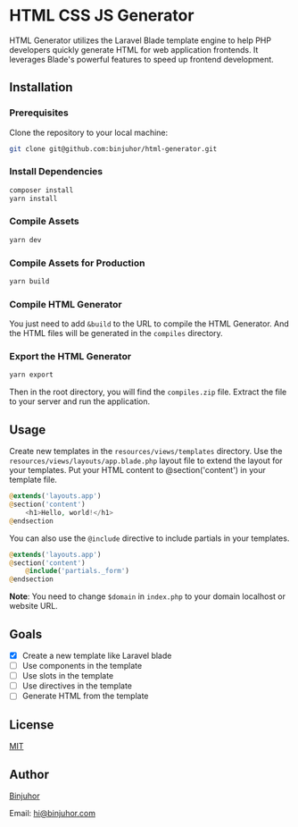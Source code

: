 # HTML CSS JS Generator
HTML Generator utilizes the Laravel Blade template engine to help PHP developers quickly generate HTML for web application frontends. It leverages Blade's powerful features to speed up frontend development.

## Installation

### Prerequisites
Clone the repository to your local machine:
```bash
git clone git@github.com:binjuhor/html-generator.git
```

### Install Dependencies
```bash
composer install
yarn install
```

### Compile Assets
```bash
yarn dev
```

### Compile Assets for Production
```bash
yarn build
```

### Compile HTML Generator
You just need to add `&build` to the URL to compile the HTML Generator. And the HTML files will be generated in the `compiles` directory.


### Export the HTML Generator
```bash
yarn export
```

Then in the root directory, you will find the `compiles.zip` file. Extract the file to your server and run the application.

## Usage

Create new templates in the `resources/views/templates` directory. Use the `resources/views/layouts/app.blade.php` layout file to extend the layout for your templates.
Put your HTML content to @section('content') in your template file.

```php
@extends('layouts.app')
@section('content')
    <h1>Hello, world!</h1>
@endsection
```

You can also use the `@include` directive to include partials in your templates.

```php
@extends('layouts.app')
@section('content')
    @include('partials._form')
@endsection
```

**Note**: You need to change `$domain` in `index.php` to your domain localhost or website URL.


## Goals

- [x] Create a new template like Laravel blade
- [ ] Use components in the template
- [ ] Use slots in the template
- [ ] Use directives in the template
- [ ] Generate HTML from the template

## License
[MIT](https://choosealicense.com/licenses/mit/)

## Author
[Binjuhor](https://binjuhor.com)

Email: [hi@binjuhor.com](mailto:hi@binjuhor.com)

